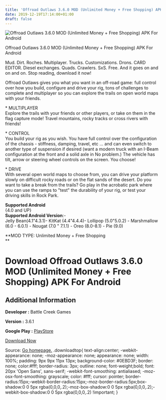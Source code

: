 ```yaml
---
title: 'Offroad Outlaws 3.6.0 MOD (Unlimited Money + Free Shopping) APK For Android'
date: 2019-12-19T17:14:00+01:00
draft: false
---
```


![Offroad Outlaws 3.6.0 MOD (Unlimited Money + Free Shopping) APK For Android](https://i1.wp.com/apkhome.net/wp-content/uploads/2019/12/Offroad-Outlaws-3.6.0-MOD-Unlimited-Money-Free-Shopping.png "Offroad Outlaws 3.6.0 MOD (Unlimited Money + Free Shopping) APK For Android")

  

Offroad Outlaws 3.6.0 MOD (Unlimited Money + Free Shopping) APK For Android

Mud. Dirt. Roches. Multiplayer. Trucks. Customizations. Drons. CARD EDITOR. Diesel exchanges. Quads. Crawlers. SxS. Free. And it goes on and on and on. Stop reading, download it now!

Offroad Outlaws gives you what you want in an off-road game: full control over how you build, configure and drive your rig, tons of challenges to complete and multiplayer so you can explore the trails on open world maps with your friends.

\* MULTIPLAYER  
Explore the trails with your friends or other players, or take on them in the flag capture mode! Travel mountains, rocky tracks or cross rivers with friends!

\* CONTROL  
You build your rig as you wish. You have full control over the configuration of the chassis - stiffness, damping, travel, etc ... and can even switch to another type of suspension if desired (want a modern truck with an I-Beam configuration at the front and a solid axle in No problem.) The vehicle has tilt, arrow or steering wheel controls on the screen. You choose!

\* DRIVE  
With several open world maps to choose from, you can drive your platform slowly on difficult rocky roads or on the flat sands of the desert. Do you want to take a break from the trails? Go play in the acrobatic park where you can use the ramps to "test" the durability of your rig, or test your driving skills in Rock Park.

**Supported Android**  
{4.0 and UP}  
**Supported Android Version**:-  
Jelly Bean(4.1"4.3.1)- KitKat (4.4"4.4.4)- Lollipop (5.0"5.0.2) - Marshmallow (6.0 - 6.0.1) - Nougat (7.0 " 7.1.1) - Oreo (8.0-8.1) - Pie (9.0)

**MOD TYPE: Unlimited Money + Free Shopping  
**

Download Offroad Outlaws 3.6.0 MOD (Unlimited Money + Free Shopping) APK For Android
====================================================================================

Additional Information
----------------------

**Developer :** Battle Creek Games

**Version :** 3.6.1

**Google Play :** [PlayStore](https://play.google.com/store/apps/details?id=com.battlecreek.offroadoutlaws)

  

[Download Now](https://store4app.co/post/offroad-outlaws-3-6-0-mod-unlimited-money-free-shopping-apk-for-android_1576771832)

  
Source: [Go homepage.](https://store4app.co/post/offroad-outlaws-3-6-0-mod-unlimited-money-free-shopping-apk-for-android_1576771832) .downloadtop{ text-align:center; -webkit-appearance: none; -moz-appearance: none; appearance: none; width: 100%; padding: 9px 9px 11px 13px; background-color: #0EBD3F; border: none; color:#fff; border-radius: 3px; outline: none; font-weight;bold; font: 20px 'Open Sans', sans-serif; -webkit-font-smoothing: antialiased; -moz-osx-font-smoothing: grayscale; color: #fff; cursor: pointer; border-radius:15px;-webkit-border-radius:15px;-moz-border-radius:5px;box-shadow:0 0 5px rgba(0,0,0,.2);-moz-box-shadow:0 0 5px rgba(0,0,0,.2);-webkit-box-shadow:0 0 5px rgba(0,0,0,.2) !important; }